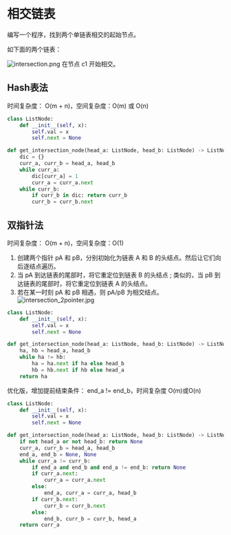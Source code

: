 # 相交链表
编写一个程序，找到两个单链表相交的起始节点。

如下面的两个链表：

![intersection.png](http://blog.algorithm.akira.ink/images/intersection.png)
在节点 c1 开始相交。

## Hash表法
时间复杂度： O(m + n)，空间复杂度：O(m) 或 O(n)
```python
class ListNode:
    def __init__(self, x):
        self.val = x
        self.next = None

def get_intersection_node(head_a: ListNode, head_b: ListNode) -> ListNode:
    dic = {}
    curr_a, curr_b = head_a, head_b
    while curr_a:
        dic[curr_a] = 1
        curr_a = curr_a.next
    while curr_b:
        if curr_b in dic: return curr_b
        curr_b = curr_b.next
```

## 双指针法
时间复杂度： O(m + n)，空间复杂度：O(1)
1. 创建两个指针 pA 和 pB，分别初始化为链表 A 和 B 的头结点。然后让它们向后逐结点遍历。
2. 当 pA 到达链表的尾部时，将它重定位到链表 B 的头结点 ; 类似的，当 pB 到达链表的尾部时，将它重定位到链表 A 的头结点。
3. 若在某一时刻 pA 和 pB 相遇，则 pA/pB 为相交结点。
![intersection_2pointer.jpg](http://blog.algorithm.akira.ink/images/intersection_2pointer.jpg)
```python
class ListNode:
    def __init__(self, x):
        self.val = x
        self.next = None

def get_intersection_node(head_a: ListNode, head_b: ListNode) -> ListNode:
    ha, hb = head_a, head_b
    while ha != hb:
        ha = ha.next if ha else head_b
        hb = hb.next if hb else head_a
    return ha
```
优化版，增加提前结束条件： end_a != end_b，时间复杂度 O(m)或O(n)
```python
class ListNode:
    def __init__(self, x):
        self.val = x
        self.next = None

def get_intersection_node(head_a: ListNode, head_b: ListNode) -> ListNode:
    if not head_a or not head_b: return None
    curr_a, curr_b = head_a, head_b
    end_a, end_b = None, None
    while curr_a != curr_b:
        if end_a and end_b and end_a != end_b: return None
        if curr_a.next:
            curr_a = curr_a.next
        else:
            end_a, curr_a = curr_a, head_b
        if curr_b.next:
            curr_b = curr_b.next
        else:
            end_b, curr_b = curr_b, head_a
    return curr_a
```
